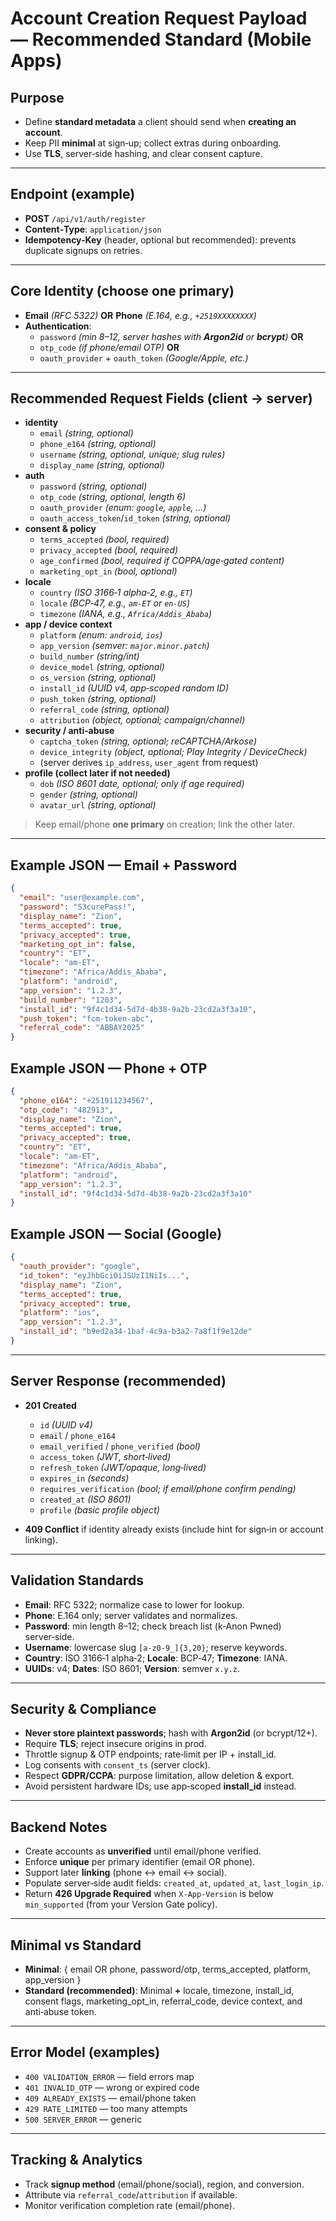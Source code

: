 # Account Creation Request Payload — Recommended Standard (Mobile Apps)

## Purpose
- Define **standard metadata** a client should send when **creating an account**.
- Keep PII **minimal** at sign‑up; collect extras during onboarding.
- Use **TLS**, server‑side hashing, and clear consent capture.

---

## Endpoint (example)
- **POST** `/api/v1/auth/register`
- **Content‑Type**: `application/json`
- **Idempotency-Key** (header, optional but recommended): prevents duplicate signups on retries.

---

## Core Identity (choose one primary)
- **Email** *(RFC 5322)* **OR** **Phone** *(E.164, e.g., `+2519XXXXXXXX`)*
- **Authentication**:
  - `password` *(min 8–12, server hashes with **Argon2id** or **bcrypt**)* **OR**
  - `otp_code` *(if phone/email OTP)* **OR**
  - `oauth_provider` + `oauth_token` *(Google/Apple, etc.)*

---

## Recommended Request Fields (client → server)
- **identity**
  - `email` *(string, optional)*
  - `phone_e164` *(string, optional)*
  - `username` *(string, optional, unique; slug rules)*
  - `display_name` *(string, optional)*
- **auth**
  - `password` *(string, optional)*
  - `otp_code` *(string, optional, length 6)*
  - `oauth_provider` *(enum: `google`, `apple`, ...)*
  - `oauth_access_token`/`id_token` *(string, optional)*
- **consent & policy**
  - `terms_accepted` *(bool, required)*
  - `privacy_accepted` *(bool, required)*
  - `age_confirmed` *(bool, required if COPPA/age‑gated content)*
  - `marketing_opt_in` *(bool, optional)*
- **locale**
  - `country` *(ISO 3166‑1 alpha‑2, e.g., `ET`)*
  - `locale` *(BCP‑47, e.g., `am-ET` or `en-US`)*
  - `timezone` *(IANA, e.g., `Africa/Addis_Ababa`)*
- **app / device context**
  - `platform` *(enum: `android`, `ios`)*
  - `app_version` *(semver: `major.minor.patch`)*
  - `build_number` *(string/int)*
  - `device_model` *(string, optional)*
  - `os_version` *(string, optional)*
  - `install_id` *(UUID v4, app‑scoped random ID)*
  - `push_token` *(string, optional)*
  - `referral_code` *(string, optional)*
  - `attribution` *(object, optional; campaign/channel)*
- **security / anti‑abuse**
  - `captcha_token` *(string, optional; reCAPTCHA/Arkose)*
  - `device_integrity` *(object, optional; Play Integrity / DeviceCheck)*
  - (server derives `ip_address`, `user_agent` from request)
- **profile (collect later if not needed)**
  - `dob` *(ISO 8601 date, optional; only if age required)*
  - `gender` *(string, optional)*
  - `avatar_url` *(string, optional)*

> Keep email/phone **one primary** on creation; link the other later.

---

## Example JSON — Email + Password
```json
{
  "email": "user@example.com",
  "password": "S3curePass!",
  "display_name": "Zion",
  "terms_accepted": true,
  "privacy_accepted": true,
  "marketing_opt_in": false,
  "country": "ET",
  "locale": "am-ET",
  "timezone": "Africa/Addis_Ababa",
  "platform": "android",
  "app_version": "1.2.3",
  "build_number": "1203",
  "install_id": "9f4c1d34-5d7d-4b38-9a2b-23cd2a3f3a10",
  "push_token": "fcm-token-abc",
  "referral_code": "ABBAY2025"
}
```

## Example JSON — Phone + OTP
```json
{
  "phone_e164": "+251911234567",
  "otp_code": "482913",
  "display_name": "Zion",
  "terms_accepted": true,
  "privacy_accepted": true,
  "country": "ET",
  "locale": "am-ET",
  "timezone": "Africa/Addis_Ababa",
  "platform": "android",
  "app_version": "1.2.3",
  "install_id": "9f4c1d34-5d7d-4b38-9a2b-23cd2a3f3a10"
}
```

## Example JSON — Social (Google)
```json
{
  "oauth_provider": "google",
  "id_token": "eyJhbGciOiJSUzI1NiIs...",
  "display_name": "Zion",
  "terms_accepted": true,
  "privacy_accepted": true,
  "platform": "ios",
  "app_version": "1.2.3",
  "install_id": "b9ed2a34-1baf-4c9a-b3a2-7a8f1f9e12de"
}
```

---

## Server Response (recommended)
- **201 Created**
  - `id` *(UUID v4)*
  - `email` / `phone_e164`
  - `email_verified` / `phone_verified` *(bool)*
  - `access_token` *(JWT, short‑lived)*
  - `refresh_token` *(JWT/opaque, long‑lived)*
  - `expires_in` *(seconds)*
  - `requires_verification` *(bool; if email/phone confirm pending)*
  - `created_at` *(ISO 8601)*
  - `profile` *(basic profile object)*

- **409 Conflict** if identity already exists (include hint for sign‑in or account linking).

---

## Validation Standards
- **Email**: RFC 5322; normalize case to lower for lookup.
- **Phone**: E.164 only; server validates and normalizes.
- **Password**: min length 8–12; check breach list (k‑Anon Pwned) server‑side.
- **Username**: lowercase slug `[a-z0-9_]{3,20}`; reserve keywords.
- **Country**: ISO 3166‑1 alpha‑2; **Locale**: BCP‑47; **Timezone**: IANA.
- **UUIDs**: v4; **Dates**: ISO 8601; **Version**: semver `x.y.z`.

---

## Security & Compliance
- **Never store plaintext passwords**; hash with **Argon2id** (or bcrypt/12+).
- Require **TLS**; reject insecure origins in prod.
- Throttle signup & OTP endpoints; rate‑limit per IP + install_id.
- Log consents with `consent_ts` (server clock).
- Respect **GDPR/CCPA**: purpose limitation, allow deletion & export.
- Avoid persistent hardware IDs; use app‑scoped **install_id** instead.

---

## Backend Notes
- Create accounts as **unverified** until email/phone verified.
- Enforce **unique** per primary identifier (email OR phone).
- Support later **linking** (phone ↔ email ↔ social).
- Populate server‑side audit fields: `created_at`, `updated_at`, `last_login_ip`.
- Return **426 Upgrade Required** when `X-App-Version` is below `min_supported` (from your Version Gate policy).

---

## Minimal vs Standard
- **Minimal**: { email OR phone, password/otp, terms_accepted, platform, app_version }
- **Standard (recommended)**: Minimal **+** locale, timezone, install_id, consent flags, marketing_opt_in, referral_code, device context, and anti‑abuse token.

---

## Error Model (examples)
- `400 VALIDATION_ERROR` — field errors map
- `401 INVALID_OTP` — wrong or expired code
- `409 ALREADY_EXISTS` — email/phone taken
- `429 RATE_LIMITED` — too many attempts
- `500 SERVER_ERROR` — generic

---

## Tracking & Analytics
- Track **signup method** (email/phone/social), region, and conversion.
- Attribute via `referral_code`/`attribution` if available.
- Monitor verification completion rate (email/phone).

